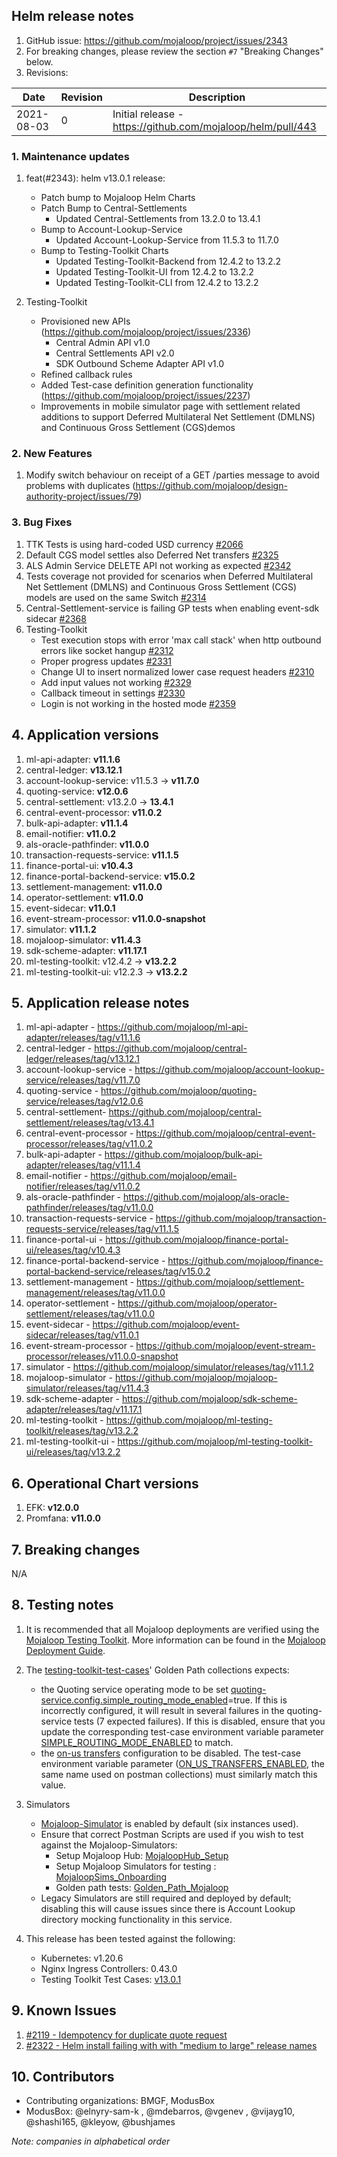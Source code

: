 ## Helm release notes
1. GitHub issue: https://github.com/mojaloop/project/issues/2343
2. For breaking changes, please review the section `#7` "Breaking Changes" below.
3. Revisions:

Date | Revision | Description
---------|----------|---------
 2021-08-03  | 0 | Initial release - https://github.com/mojaloop/helm/pull/443

### 1. Maintenance updates

1. feat(#2343): helm v13.0.1 release:
   * Patch bump to Mojaloop Helm Charts
   * Patch Bump to Central-Settlements
     * Updated Central-Settlements from 13.2.0 to 13.4.1
   * Bump to Account-Lookup-Service
     * Updated Account-Lookup-Service from 11.5.3 to 11.7.0
   * Bump to Testing-Toolkit Charts
     * Updated Testing-Toolkit-Backend from 12.4.2 to 13.2.2
     * Updated Testing-Toolkit-UI from 12.4.2 to 13.2.2
     * Updated Testing-Toolkit-CLI from 12.4.2 to 13.2.2

2. Testing-Toolkit
   * Provisioned new APIs (https://github.com/mojaloop/project/issues/2336)
     * Central Admin API v1.0
     * Central Settlements API v2.0
     * SDK Outbound Scheme Adapter API v1.0
   * Refined callback rules
   * Added Test-case definition generation functionality (https://github.com/mojaloop/project/issues/2237)
   * Improvements in mobile simulator page with settlement related additions to support Deferred Multilateral Net Settlement (DMLNS) and Continuous Gross Settlement (CGS)demos

### 2. New Features

1. Modify switch behaviour on receipt of a GET /parties message to avoid problems with duplicates (https://github.com/mojaloop/design-authority-project/issues/79)

### 3. Bug Fixes

1. TTK Tests is using hard-coded USD currency [#2066](https://github.com/mojaloop/project/issues/2066)
2. Default CGS model settles also Deferred Net transfers [#2325](https://github.com/mojaloop/project/issues/2325)
3. ALS Admin Service DELETE API not working as expected [#2342](https://github.com/mojaloop/project/issues/2342)
4. Tests coverage not provided for scenarios when Deferred Multilateral Net Settlement (DMLNS) and Continuous Gross Settlement (CGS) models are used on the same Switch [#2314](https://github.com/mojaloop/project/issues/2314)
5. Central-Settlement-service is failing GP tests when enabling event-sdk sidecar [#2368](https://github.com/mojaloop/project/issues/2368)
6. Testing-Toolkit
     * Test execution stops with error 'max call stack' when http outbound errors like socket hangup [#2312](https://github.com/mojaloop/project/issues/2312)
     * Proper progress updates [#2331](https://github.com/mojaloop/project/issues/2331)
     * Change UI to insert normalized lower case request headers [#2310](https://github.com/mojaloop/project/issues/2310)
     * Add input values not working [#2329](https://github.com/mojaloop/project/issues/2329)
     * Callback timeout in settings [#2330](https://github.com/mojaloop/project/issues/2330)
     * Login is not working in the hosted mode [#2359](https://github.com/mojaloop/project/issues/2359)

## 4. Application versions

1. ml-api-adapter: **v11.1.6**
2. central-ledger:  **v13.12.1**
3. account-lookup-service: v11.5.3 -> **v11.7.0**
4. quoting-service: **v12.0.6**
5. central-settlement: v13.2.0 -> **13.4.1**
6. central-event-processor: **v11.0.2**
7. bulk-api-adapter: **v11.1.4**
8. email-notifier: **v11.0.2**
9. als-oracle-pathfinder: **v11.0.0**
10. transaction-requests-service: **v11.1.5**
11. finance-portal-ui: **v10.4.3**
12. finance-portal-backend-service: **v15.0.2**
13. settlement-management: **v11.0.0**
14. operator-settlement: **v11.0.0**
15. event-sidecar: **v11.0.1**
16. event-stream-processor: **v11.0.0-snapshot**
17. simulator: **v11.1.2**
18. mojaloop-simulator: **v11.4.3**
19. sdk-scheme-adapter: **v11.17.1**
20. ml-testing-toolkit: v12.4.2 -> **v13.2.2**
21. ml-testing-toolkit-ui: v12.2.3 -> **v13.2.2**

## 5. Application release notes

1. ml-api-adapter - https://github.com/mojaloop/ml-api-adapter/releases/tag/v11.1.6
2. central-ledger - https://github.com/mojaloop/central-ledger/releases/tag/v13.12.1
3. account-lookup-service - https://github.com/mojaloop/account-lookup-service/releases/tag/v11.7.0
4. quoting-service - https://github.com/mojaloop/quoting-service/releases/tag/v12.0.6
5. central-settlement- https://github.com/mojaloop/central-settlement/releases/tag/v13.4.1
6. central-event-processor - https://github.com/mojaloop/central-event-processor/releases/tag/v11.0.2
7. bulk-api-adapter - https://github.com/mojaloop/bulk-api-adapter/releases/tag/v11.1.4
8. email-notifier - https://github.com/mojaloop/email-notifier/releases/tag/v11.0.2
9. als-oracle-pathfinder - https://github.com/mojaloop/als-oracle-pathfinder/releases/tag/v11.0.0
10. transaction-requests-service - https://github.com/mojaloop/transaction-requests-service/releases/tag/v11.1.5
11. finance-portal-ui - https://github.com/mojaloop/finance-portal-ui/releases/tag/v10.4.3
12. finance-portal-backend-service - https://github.com/mojaloop/finance-portal-backend-service/releases/tag/v15.0.2
13. settlement-management - https://github.com/mojaloop/settlement-management/releases/tag/v11.0.0
14. operator-settlement - https://github.com/mojaloop/operator-settlement/releases/tag/v11.0.0
15. event-sidecar - https://github.com/mojaloop/event-sidecar/releases/tag/v11.0.1
16. event-stream-processor - https://github.com/mojaloop/event-stream-processor/releases/v11.0.0-snapshot
17. simulator - https://github.com/mojaloop/simulator/releases/tag/v11.1.2
18. mojaloop-simulator - https://github.com/mojaloop/mojaloop-simulator/releases/tag/v11.4.3
19. sdk-scheme-adapter - https://github.com/mojaloop/sdk-scheme-adapter/releases/tag/v11.17.1
20. ml-testing-toolkit - https://github.com/mojaloop/ml-testing-toolkit/releases/tag/v13.2.2
21. ml-testing-toolkit-ui - https://github.com/mojaloop/ml-testing-toolkit-ui/releases/tag/v13.2.2

## 6. Operational Chart versions

1. EFK: **v12.0.0**
2. Promfana: **v11.0.0**

## 7. Breaking changes

N/A

## 8. Testing notes

1. It is recommended that all Mojaloop deployments are verified using the [Mojaloop Testing Toolkit](https://docs.mojaloop.io/documentation/mojaloop-technical-overview/ml-testing-toolkit/). More information can be found in the [Mojaloop Deployment Guide](https://docs.mojaloop.io/documentation/deployment-guide).

2. The [testing-toolkit-test-cases](https://github.com/mojaloop/testing-toolkit-test-cases/releases/tag/v13.0.0)' Golden Path collections expects:
	-  the Quoting service operating mode to be set [quoting-service.config.simple_routing_mode_enabled](https://github.com/mojaloop/helm/blob/v13.0.0/mojaloop/values.yaml#L4664)=true. If this is incorrectly configured, it will result in several failures in the quoting-service tests (7 expected failures). If this is disabled, ensure that you update the corresponding test-case environment variable parameter [SIMPLE_ROUTING_MODE_ENABLED](https://github.com/mojaloop/helm/blob/v13.0.0/mojaloop/values.yaml#L7420) to match.
	- the [on-us transfers](https://github.com/mojaloop/helm/blob/v13.0.0/mojaloop/values.yaml#L321) configuration to be disabled. The test-case environment variable parameter ([ON_US_TRANSFERS_ENABLED](https://github.com/mojaloop/helm/blob/v13.0.0/mojaloop/values.yaml#L7423), the same name used on postman collections) must similarly match this value.

3. Simulators 
	- [Mojaloop-Simulator](https://github.com/mojaloop/mojaloop-simulator) is enabled by default (six instances used). 
	- Ensure that correct Postman Scripts are used if you wish to test against the Mojaloop-Simulators:
    	- Setup Mojaloop Hub: [MojaloopHub_Setup](https://github.com/mojaloop/postman/blob/v12.0.0/MojaloopHub_Setup.postman_collection.json)
    	- Setup Mojaloop Simulators for testing : [MojaloopSims_Onboarding](https://github.com/mojaloop/postman/blob/v12.0.0/MojaloopSims_Onboarding.postman_collection.json)
    	- Golden path tests: [Golden_Path_Mojaloop](https://github.com/mojaloop/postman/blob/v12.0.0/Golden_Path_Mojaloop.postman_collection.json)
	- Legacy Simulators are still required and deployed by default; disabling this will cause issues since there is Account Lookup directory mocking functionality in this service.

3. This release has been tested against the following:
	- Kubernetes: v1.20.6
	- Nginx Ingress Controllers: 0.43.0
	- Testing Toolkit Test Cases: [v13.0.1](https://github.com/mojaloop/testing-toolkit-test-cases/releases/tag/v13.0.1)

## 9. Known Issues

1. [#2119 - Idempotency for duplicate quote request](https://github.com/mojaloop/project/issues/2119)
2. [#2322 - Helm install failing with with "medium to large" release names](https://github.com/mojaloop/project/issues/2322)

## 10. Contributors

- Contributing organizations: BMGF, ModusBox 
- ModusBox: @elnyry-sam-k , @mdebarros, @vgenev , @vijayg10, @shashi165, @kleyow, @bushjames

_Note: companies in alphabetical order_
